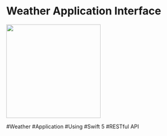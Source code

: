 # Weather Application Interface
<img src = "https://user-images.githubusercontent.com/82731243/204380169-1662fb0a-227e-4c8d-9d1d-81ee70b0eaf0.png" width = "250"/>

#Weather #Application #Using #Swift 5 #RESTful API

